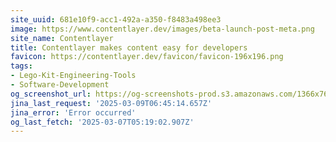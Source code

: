 ```yaml
---
site_uuid: 681e10f9-acc1-492a-a350-f8483a498ee3
image: https://www.contentlayer.dev/images/beta-launch-post-meta.png
site_name: Contentlayer
title: Contentlayer makes content easy for developers
favicon: https://contentlayer.dev/favicon/favicon-196x196.png
tags:
- Lego-Kit-Engineering-Tools
- Software-Development
og_screenshot_url: https://og-screenshots-prod.s3.amazonaws.com/1366x768/80/false/bf00c1d7e64868ff0a59f5c65fd580f3726a6e543167cb488f021ab22a63db73.jpeg
jina_last_request: '2025-03-09T06:45:14.657Z'
jina_error: 'Error occurred'
og_last_fetch: '2025-03-07T05:19:02.907Z'
---
```


